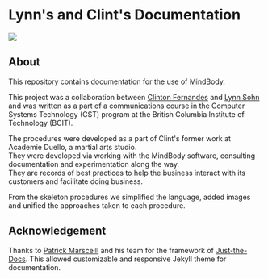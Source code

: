 
# Lynn's and Clint's Documentation

![](https://github.com/clintonbf/Lynns-and-Clints-doc-project/blob/gh-pages/assets/images/readme-1.png?raw=true)

## About
This repository contains documentation for the use of [MindBody](mindbody.io).

This project was a collaboration between [Clinton Fernandes](github.com/clintonbf) and [Lynn Sohn](https://github.com/linnie94) 
and was written as a part of a communications course in the Computer Systems Technology (CST) program at the British Columbia Institute of Technology (BCIT).

The procedures were developed as a part of Clint's former work at Academie Duello, a martial arts studio.  
They were developed via working with the MindBody software, consulting documentation and experimentation along the way.  
They are records of best practices to help the business interact with its customers and facilitate doing business.

From the skeleton procedures we simplified the language, added images and unified the approaches taken to each procedure.

## Acknowledgement

Thanks to [Patrick Marsceill](https://github.com/pmarsceill) and his team for the framework of [Just-the-Docs](https://github.com/pmarsceill/just-the-docs).
This allowed customizable and responsive Jekyll theme for documentation.
 